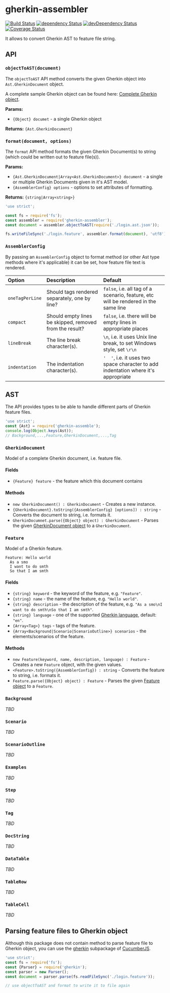 # gherkin-assembler

[![Build Status](https://travis-ci.org/szikszail/gherkin-assembler.svg?branch=master)](https://travis-ci.org/szikszail/gherkin-assembler) [![dependency Status](https://david-dm.org/szikszail/gherkin-assembler.svg)](https://david-dm.org/szikszail/gherkin-assembler) [![devDependency Status](https://david-dm.org/szikszail/gherkin-assembler/dev-status.svg)](https://david-dm.org/szikszail/gherkin-assembler#info=devDependencies) [![Coverage Status](https://coveralls.io/repos/github/szikszail/gherkin-assembler/badge.svg?branch=master)](https://coveralls.io/github/szikszail/gherkin-assembler?branch=master)

It allows to convert Gherkin AST to feature file string.

## API

### `objectToAST(document)`

The `objectToAST` API method converts the given Gherkin object into `Ast.GherkinDocument` object.

A complete sample Gherkin object can be found here: [Complete Gherkin object](/test/data/base.ast.json).

**Params:**
  * `{Object} documet` - a single Gherkin object
  
**Returns:** `{Ast.GherkinDocument}`

### `format(document, options)`

The `format` API method formats the given Gherkin Document(s) to string (which could be written out to feature file(s)).

**Params:**
  * `{Ast.GherkinDocument|Array<Ast.GherkinDocument>} document` - a single or multiple Gherkin Documents given in it's AST model.
  * `{AssemblerConfig} options` - options to set attributes of formatting.
  
**Returns:** `{string|Array<string>}`

```javascript
'use strict';

const fs = require('fs');
const assembler = require('gherkin-assembler');
const document = assembler.objectToAST(require('./login.ast.json'));

fs.writeFileSync('./login.feature', assembler.format(document), 'utf8');
```

### `AssemblerConfig`

By passing an `AssemblerConfig` object to format method (or other Ast type methods where it's applicable) it can be set, how feature file text is rendered.

| Option | Description | Default |
|:-------|:------------|:--------|
| `oneTagPerLine` | Should tags rendered separately, one by line? | `false`, i.e. all tag of a scenario, feature, etc will be rendered in the same line |
| `compact` | Should empty lines be skipped, removed from the result? | `false`, i.e. there will be empty lines in appropriate places |
| `lineBreak` | The line break character(s). | `\n`, i.e. it uses Unix line break, to set Windows style, set `\r\n` |
| `indentation` | The indentation character(s). | `'  '`, i.e. it uses two space character to add indentation where it's appropriate | 

## AST

The API provides types to be able to handle different parts of Gherkin feature files.

```javascript
'use strict';
const {Ast} = require('gherkin-assemble');
console.log(Object.keys(Ast));
// Background,...,Feature,GherkinDocument,...,Tag
```

### `GherkinDocument`

Model of a complete Gherkin document, i.e. feature file.

#### Fields

  * `{Feature} feature` - the feature which this document contains
  
#### Methods

  * `new GherkinDocument() : GherkinDocument` - Creates a new instance.
  * `{GherkinDocument}.toString({AssemblerConfig} [options]) : string` - Converts the document to string, i.e. formats it.
  * `GherkinDocumnet.parse({Object} object) : GherkinDocument` - Parses the given [GherkinDocument object](/test/data/base.ast.json#2) to a `GherkinDocument`.

### `Feature`

Model of a Gherkin feature.

```gherkin
Feature: Hello world
  As a smo
  I want to do smth
  So that I am smth
```

#### Fields

 * `{string} keyword` - the keyword of the feature, e.g. `"Feature"`.
 * `{string} name` - the name of the feature, e.g. `"Hello world"`.
 * `{string} description` - the description of the feature, e.g. `"As a smo\nI want to do smth\nSo that I am smth"`.
 * `{string} language` - one of the supported [Gherkin language](https://github.com/cucumber/cucumber/wiki/Spoken-languages), default: `"en"`.
 * `{Array<Tag>} tags` - tags of the feature.
 * `{Array<Background|Scenario|ScenarioOutline>} scenarios` - the elements/scenarios of the feature.

#### Methods

 * `new Feature(keyword, name, description, language) : Feature` - Creates a new `Feature` object, with the given values.
 * `<Feature>.toString({AssemblerConfig}) : string` - Converts the feature to string, i.e. formats it.
 * `Feature.parse({Object} object) : Feature` - Parses the given [Feature object](/test/data/base.ast.json#4) to a `Feature`.


### `Background`

_TBD_

### `Scenario`

_TBD_

### `ScenarioOutline`

_TBD_

### `Examples`

_TBD_

### `Step`

_TBD_

### `Tag`

_TBD_

### `DocString`

_TBD_

### `DataTable`

_TBD_

### `TableRow`

_TBD_

### `TableCell`

_TBD_

## Parsing feature files to Gherkin object

Although this package does not contain method to parse feature file to Gherkin object, you can use the [gherkin](https://github.com/cucumber/cucumber/tree/master/gherkin) subpackage of [CucumberJS](https://github.com/cucumber/cucumber).

```javascript
'use strict';
const fs = require('fs');
const {Parser} = require('gherkin');
const parser = new Parser();
const document = parser.parse(fs.readFileSync('./login.feature'));

// use objectToAST and format to write it to file again
```